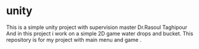 # unity
This is a simple unity project with supervision master Dr.Rasoul Taghipour
And in this project i work on a simple 2D game water drops and bucket.
This repository is for my project with main menu and game .
